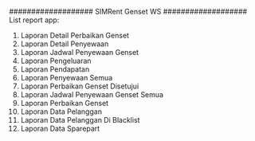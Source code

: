 ###################
SIMRent Genset WS
###################
List report app:

1. Laporan Detail Perbaikan Genset
2. Laporan Detail Penyewaan
3. Laporan Jadwal Penyewaan Genset
4. Laporan Pengeluaran
5. Laporan Pendapatan
6. Laporan Penyewaan Semua
7. Laporan Perbaikan Genset Disetujui
8. Laporan Jadwal Penyewaan Genset Semua
9. Laporan Perbaikan Genset
10. Laporan Data Pelanggan
11. Laporan Data Pelanggan Di Blacklist
12. Laporan Data Sparepart
